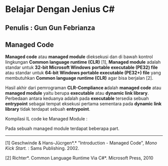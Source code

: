 # Belajar Dengan Jenius C#

## Penulis : Gun Gun Febrianza

## Managed Code

**Managed code** atau **managed module** dieksekusi dan di bawah kontrol lingkungan **Common language runtime (CLR)** [1], **Managed module** adalah standar untuk **32-bit Microsoft Windows** **portable executable (PE32) file** atau standar untuk **64-bit** **Windows portable executable (PE32+) file** yang membutuhkan **Common language runtime (CLR)** agar bisa berjalan [2]. 

Hasil akhir dari pemrograman **CLR-Compliance a**dalah **managed code** atau **managed module** yaitu berupa **executable** atau **dynamic link library**. Perbedaan antara keduanya adalah pada **executable** tersedia sebuah **entrypoint**  sebagai tempat eksekusi pertama sementara pada **dynamic link library** tidak terdapat sebuah **entrypoint**.

Kompilasi IL code ke Managed Module :



Pada sebuah managed module terdapat beberapa part.

---------------------

[1] Geschwinde & Hans-Jücrgen*.* "Introduction - Managed Code", *Mono Kick Start.* : Sams Publishing. 2002.

[2] Richter*. Common Language Runtime Via C#*. Microsoft Press, 2010